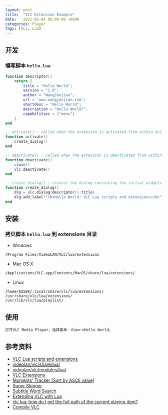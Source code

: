 ```yaml
---
layout: post
title:  "VLC Extension Example"
date:   2021-01-04 00:00:00 +0800
categories: Player
tags: [VLC, Lua]
---
```


## 开发
### 编写脚本 ```hello.lua```
```lua
function descriptor()
    return {
        title = "Hello World";
        version = "1.0";
        author = "WangJunjian";
        url = 'www.wangjunjian.com';
        shortdesc = "Hello World";
        description = "Hello World!";
        capabilities = {"menu"}
    }
end

-- activate() : called when the extension is activated from within VLC
function activate()
    create_dialog()
end

-- deactivate() : called when the extension is deactivated from within VLC
function deactivate()
    close()
    vlc.deactivate()
end

-- create_dialog() : creates the dialog containing the initial widgets
function create_dialog()
    dlg = vlc.dialog(descriptor().title)
    dlg:add_label("<b>Hello World: VLC Lua scripts and extensions</b>")
end
```

## 安装
### 拷贝脚本 ```hello.lua``` 到 extensions 目录
* Windows
```
/Program Files/VideoLAN/VLC/lua/extensions
```

* Mac OS X
```
/Applications/VLC.app/Contents/MacOS/share/lua/extensions/
```

* Linux
```
/home/$USER/.local/share/vlc/lua/extensions/
/usr/share/vlc/lua/extensions/
/usr/lib/vlc/lua/playlist/
```

## 使用
```
打开VLC Media Player，选择菜单：View->Hello World。
```

## 参考资料
* [VLC Lua scripts and extensions](https://www.videolan.org/developers/vlc/share/lua/README.txt)
* [videolan/vlc/share/lua/](https://github.com/videolan/vlc/tree/master/share/lua)
* [videolan/vlc/modules/lua/](https://github.com/videolan/vlc/tree/master/modules/lua)
* [VLC Extensions](https://addons.videolan.org/browse/cat/323/ord/latest/)
* [Moments' Tracker [Sort by ASCII value]](https://addons.videolan.org/p/1426091/)
* [Super Skipper](https://addons.videolan.org/p/1415936/)
* [Subtitle Word Search](https://addons.videolan.org/p/1154033/)
* [Extending VLC with Lua](http://www.coderholic.com/extending-vlc-with-lua/)
* [vlc lua: how do I get the full path of the current playing item?](https://stackoverflow.com/questions/24966228/vlc-lua-how-do-i-get-the-full-path-of-the-current-playing-item?rq=1)
* [Compile VLC](https://wiki.videolan.org/Category:Building/)
